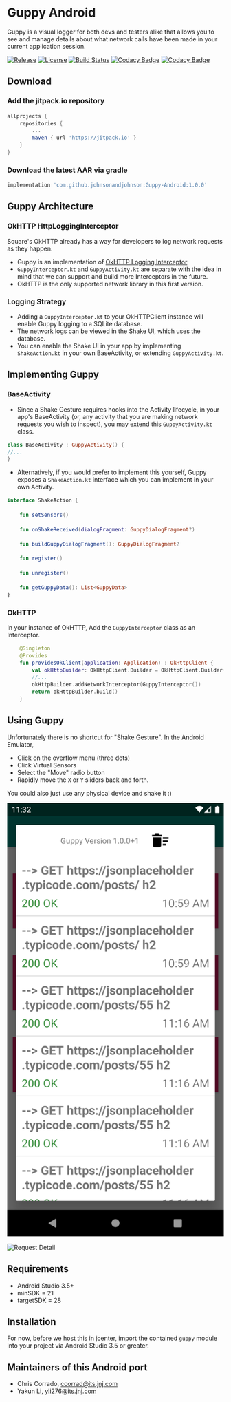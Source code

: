 # Guppy Android
Guppy is a visual logger for both devs and testers alike that allows you to see and manage details 
about what network calls have been made in your current application session.

[![Release](https://jitpack.io/v/johnsonandjohnson/Guppy-Android.svg)](https://jitpack.io/#johnsonandjohnson/Guppy-Android)
[![License](https://img.shields.io/badge/License-Apache%202.0-blue.svg)](https://opensource.org/licenses/Apache-2.0)
[![Build Status](https://travis-ci.org/johnsonandjohnson/Guppy-Android.svg?branch=master)](https://travis-ci.org/johnsonandjohnson/Guppy-Android)
[![Codacy Badge](https://api.codacy.com/project/badge/Grade/ed6f4165c12043118e939aeb201ae120)](https://www.codacy.com/app/CCorrado/Guppy-Android?utm_source=github.com&amp;utm_medium=referral&amp;utm_content=johnsonandjohnson/Guppy-Android&amp;utm_campaign=Badge_Grade)
[![Codacy Badge](https://api.codacy.com/project/badge/Coverage/ed6f4165c12043118e939aeb201ae120)](https://www.codacy.com/manual/CCorrado/Guppy-Android?utm_source=github.com&utm_medium=referral&utm_content=johnsonandjohnson/Guppy-Android&utm_campaign=Badge_Coverage)
## Download
### Add the jitpack.io repository
```groovy
allprojects {
    repositories {
        ...
        maven { url 'https://jitpack.io' }
    }
}
```
### Download the latest AAR via gradle
```groovy
implementation 'com.github.johnsonandjohnson:Guppy-Android:1.0.0'
```

## Guppy Architecture 
### OkHTTP HttpLoggingInterceptor
Square's OkHTTP already has a way for developers to log network requests as they happen. 
- Guppy is an implementation of [OkHTTP Logging Interceptor](https://github.com/square/okhttp/tree/master/okhttp-logging-interceptor)
- `GuppyInterceptor.kt` and `GuppyActivity.kt` are separate with the idea in mind that we can support and build more Interceptors in the future.
- OkHTTP is the only supported network library in this first version.

### Logging Strategy
- Adding a `GuppyInterceptor.kt` to your OkHTTPClient instance will enable Guppy logging to a SQLite database. 
- The network logs can be viewed in the Shake UI, which uses the database.
- You can enable the Shake UI in your app by implementing `ShakeAction.kt` in your own BaseActivity, or extending `GuppyActivity.kt`.

## Implementing Guppy

### BaseActivity
- Since a Shake Gesture requires hooks into the Activity lifecycle, in your app's BaseActivity (or, any 
activity that you are making network requests you wish to inspect), you may extend this `GuppyActivity.kt` class.

```kotlin 
class BaseActivity : GuppyActivity() {
//...
}
```

- Alternatively, if you would prefer to implement this yourself, Guppy exposes a `ShakeAction.kt` interface which you can implement in your own Activity.

```kotlin
interface ShakeAction {

    fun setSensors()

    fun onShakeReceived(dialogFragment: GuppyDialogFragment?)

    fun buildGuppyDialogFragment(): GuppyDialogFragment?

    fun register()

    fun unregister()

    fun getGuppyData(): List<GuppyData>
}
```

### OkHTTP
In your instance of OkHTTP, Add the `GuppyInterceptor` class as an Interceptor.

```kotlin
    @Singleton
    @Provides
    fun providesOkClient(application: Application) : OkHttpClient {
        val okHttpBuilder: OkHttpClient.Builder = OkHttpClient.Builder()
        //...
        okHttpBuilder.addNetworkInterceptor(GuppyInterceptor())
        return okHttpBuilder.build()
    }
```

## Using Guppy

Unfortunately there is no shortcut for "Shake Gesture". In the Android Emulator, 
* Click on the overflow menu (three dots)
* Click Virtual Sensors
* Select the "Move" radio button
* Rapidly move the `X` or `Y` sliders back and forth.

You could also just use any physical device and shake it :)

![Requests](https://github.com/johnsonandjohnson/Guppy-Android/raw/master/screenshots/request_list.png)

![Request Detail](https://github.com/johnsonandjohnson/Guppy-Android/raw/master/screenshots/request_detail.png)

## Requirements

* Android Studio 3.5+
* minSDK = 21
* targetSDK = 28

## Installation

For now, before we host this in jcenter, import the contained `guppy` module into your project via Android Studio 3.5 or greater.

## Maintainers of this Android port
* Chris Corrado, ccorrad@its.jnj.com
* Yakun Li, yli276@its.jnj.com
